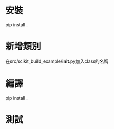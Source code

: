 # 安裝
pip install .

# 新增類別
在src/scikit_build_example/__init__.py加入class的名稱

# 編譯
pip install .

# 測試
